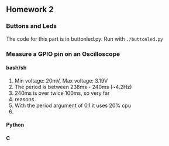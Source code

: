 
## Homework 2

### Buttons and Leds

The code for this part is in buttonled.py. Run with `./buttonled.py`

### Measure a GPIO pin on an Oscilloscope

#### bash/sh

1. Min voltage: 20mV, Max voltage: 3.19V
2. The period is between 238ms - 240ms (~4.2Hz)
3. 240ms is over twice 100ms, so very far
4. reasons
5. With the period argument of 0.1 it uses 20% cpu
6. 

#### Python

#### C
